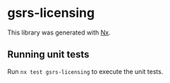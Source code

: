# gsrs-licensing

This library was generated with [Nx](https://nx.dev).

## Running unit tests

Run `nx test gsrs-licensing` to execute the unit tests.
